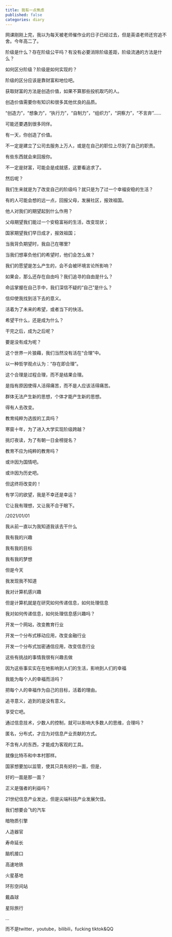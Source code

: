 ```yaml
---
title: 我有一点焦虑
published: false
categories: diary
---
```


网课刚刚上完，我以为每天被老师催作业的日子已经过去，但是英语老师还穷追不舍。今年高二了。

阶级是什么？存在阶级公平吗？有没有必要消除阶级差距，阶级流通的方法是什么？

如何区分阶级？阶级是如何实现的？

阶级的区分应该是靠财富和地位吧。

获取财富的方法是创造价值，如果不算那些投机取巧的人。

创造价值需要你有知识和很多其他优良的品质。

“创造力”，“想象力”，“执行力”，“自制力”，“组织力”，“洞察力”，“不言弃”......

可能还要遇到很多同伴。

有一天，你创造了价值。

不一定是建立了公司去服务上万人，或是在自己的职位上尽到了自己的职责。

有些东西就会来回报你。

不一定是财富，可能会是成就感，这要看追求了。

然后呢？

我们生来就是为了改变自己的阶级吗？就只是为了过一个幸福安稳的生活？

有的人可能会想的远一点，回报父母，发展社区，报效祖国。

他人对我们的期望起到什么作用？

父母期望我们能过一个安稳富裕的生活，改变现状；

国家期望我们早日成才，报效祖国；

当我背负期望时，我自己在哪里?

当我们想辜负他们的希望时，他们会怎么做？

我们的愿望是怎么产生的，会不会被环境言论所影响？

如果会，那么还存在自由吗？我们追寻的自由是什么？

命运掌握在自己手中，我们深信不疑的“自己”是什么？

信仰使我找到活下去的意义。

活着为了未来的希望，或者当下的快活。

希望干什么，还是成为什么？

干完之后，成为之后呢？

要是没有成为呢？

这个世界一片狼藉，我们当然没有活在“合理”中。

以一种哲学观点认为：“存在即合理”。

这个合理是过程合理，而不是结果合理。

是指有原因使得人活得痛苦，而不是人应该活得痛苦。

群体无法产生新的思想，个体才能产生新的思想。

得有人去改变。

教育纯粹为选拔的工具吗？

寒窗十年，为了进入大学实现阶级跨越？

挑灯夜读，为了有朝一日金榜提名？

教育不应为纯粹的教育吗？

或许因为国情吧。

或许因为历史吧。

但这终将改变的！

有学习的欲望，我是不幸还是幸运？

它让我有理想，又让我不合于眼下。



/2021/01/01

我从前一直以为我知道我该去干什么

我有我的兴趣

我有我的目标

我有我的梦想

但是今天

我发现我不知道

我对计算机感兴趣

但是计算机就是在研究如何传递信息，如何处理信息

我对如何传递信息，如何处理信息感兴趣吗？

开发一个网站，改变教育行业

开发一个分布式移动应用，改变金融行业

开发一个分布式加密通信应用，改变信息行业

这些有挑战的事情我很有兴趣去做

因为这些事实实在在地影响到人们的生活，影响到人们的幸福

我能为每个人的幸福而活吗？

把每个人的幸福作为自己的目标，活着的理由。

追寻意义，追到的是没有意义。

享受它吧。

通过信息技术，少数人的控制，就可以影响大多数人的思维，合理吗？

匿名，分布式，才应为对信息产业贡献的方式。

不含有人的东西，才能成为客观的工具。

就像比特币和中本村那样。

国家想要加以监管，使其只具有好的一面，但是，

好的一面是那一面？

正义是强者的利益吗？

21世纪信息产业发达，但是尖端科技产业发展欠佳。

我们想要会飞的汽车

暗物质引擎

人造器官

寿命延长

脑机接口

高速地铁

火星基地

环形空间站

戴森球

星际旅行

...

而不是twitter，youtube，bilibili，fucking tiktok&QQ